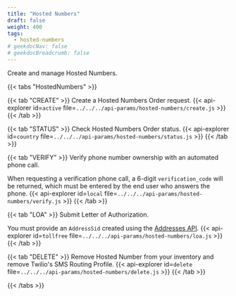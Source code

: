 ```yaml
---
title: "Hosted Numbers"
draft: false
weight: 400
tags:
  - hosted-numbers
# geekdocNav: false
# geekdocBreadcrumb: false
---
```


Create and manage Hosted Numbers.

{{< tabs "HostedNumbers" >}}

{{< tab "CREATE" >}}
Create a Hosted Numbers Order request.
{{< api-explorer id=`active` file=`../../../api-params/hosted-numbers/create.js` >}}
{{< /tab >}}

{{< tab "STATUS" >}}
Check Hosted Numbers Order status.
{{< api-explorer id=`country` file=`../../../api-params/hosted-numbers/status.js` >}}
{{< /tab >}}

{{< tab "VERIFY" >}}
Verify phone number ownership with an automated phone call.

When requesting a verification phone call, a 6-digit `verification_code` will be returned, which must be entered by the end user who answers the phone.
{{< api-explorer id=`local` file=`../../../api-params/hosted-numbers/verify.js` >}}
{{< /tab >}}

{{< tab "LOA" >}}
Submit Letter of Authorization.

You must provide an `AddressSid` created using the [Addresses API](../../accounts/addresses/).
{{< api-explorer id=`tollfree` file=`../../../api-params/hosted-numbers/loa.js` >}}
{{< /tab >}}

{{< tab "DELETE" >}}
Remove Hosted Number from your inventory and remove Twilio's SMS Routing Profile.
{{< api-explorer id=`delete` file=`../../../api-params/hosted-numbers/delete.js` >}}
{{< /tab >}}

{{< /tabs >}}
